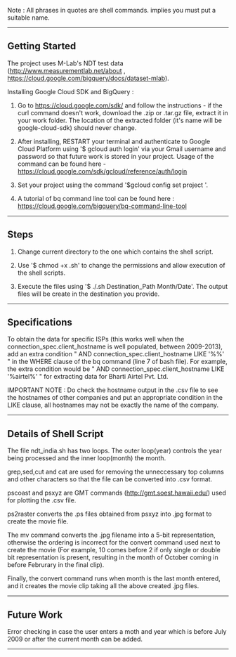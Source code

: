 

Note : All phrases in quotes are shell commands. <name> implies you must put a suitable name.

-----------------------
Getting Started
-----------------------

The project uses M-Lab's NDT test data (http://www.measurementlab.net/about , https://cloud.google.com/bigquery/docs/dataset-mlab). 

Installing Google Cloud SDK and BigQuery :

1) Go to https://cloud.google.com/sdk/ and follow the instructions - if the curl command doesn't work, download the .zip or .tar.gz file, extract it in your work folder. The location of the extracted folder (it's name will be google-cloud-sdk) should never change.

2) After installing, RESTART your terminal and authenticate to Google Cloud Platform using '$ gcloud auth login' via your Gmail username and password so that future work is stored in your project. Usage of the command can be found here - https://cloud.google.com/sdk/gcloud/reference/auth/login

3) Set your project using the command '$gcloud config set project <project-name>'.

4) A tutorial of bq command line tool can be found here : https://cloud.google.com/bigquery/bq-command-line-tool

-----------------------
Steps
-----------------------

1) Change current directory to the one which contains the shell script.

2) Use '$ chmod +x <filename>.sh' to change the permissions and allow execution of the shell scripts.

3) Execute the files using '$ ./<filename>.sh Destination_Path Month/Date'. The output files will be create in the destination you provide.


-----------------------
Specifications
-----------------------

To obtain the data for specific ISPs (this works well when the connection_spec.client_hostname is well populated, between 2009-2013), add an extra condition " AND connection_spec.client_hostname LIKE '%<company name>%' " in the WHERE clause of the bq command (line 7 of bash file). For example, the extra condition would be " AND connection_spec.client_hostname LIKE '%airtel%' " for extracting data for Bharti Airtel Pvt. Ltd. 

IMPORTANT NOTE : Do check the hostname output in the .csv file to see the hostnames of other companies and put an appropriate condition in the LIKE clause, all hostnames may not be exactly the name of the company.

-----------------------
Details of Shell Script
-----------------------

The file ndt_india.sh has two loops. The outer loop(year) controls the year being processed and the inner loop(month) the month.

grep,sed,cut and cat are used for removing the unneccessary top columns and other characters so that the file can be converted into .csv format.

pscoast and psxyz are GMT commands (http://gmt.soest.hawaii.edu/) used for plotting the .csv file.

ps2raster converts the .ps files obtained from psxyz into .jpg format to create the movie file.

The mv command converts the .jpg filename into a 5-bit representation, otherwise the ordering is incorrect for the convert command used next to create the movie (For example, 10 comes before 2 if only single or double bit representation is present, resulting in the month of October coming in before Februrary in the final clip).

Finally, the convert command runs when month is the last month entered, and it creates the movie clip taking all the above created .jpg files.


-----------------------
Future Work
-----------------------

Error checking in case the user enters a moth and year which is before July 2009 or after the current month can be added.

-------------------------------------------------------------------------------------------------------------------------------------------
